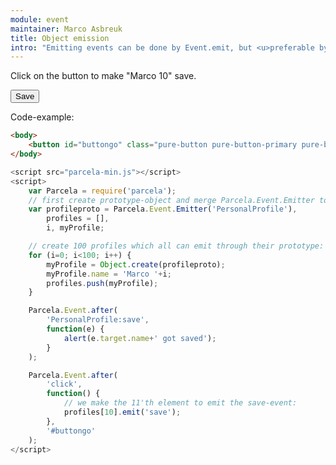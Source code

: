 ```yaml
---
module: event
maintainer: Marco Asbreuk
title: Object emission
intro: "Emitting events can be done by Event.emit, but <u>preferable by .emit on an Class-instance or object</u>. This example demonstrates the latter. You can add this functionality on the object (preferable the prototype), by merging Event.Emitter('emitterName').<br><br>Emitting this way is very high-performant and this is the preferred way to add emit-functionality to a large number of objects."
---
```

Click on the button to make "Marco 10" save.

<button id="buttongo" class="pure-button pure-button-primary pure-button-bordered">Save</button>

Code-example:

```html
<body>
    <button id="buttongo" class="pure-button pure-button-primary pure-button-bordered">Save</button>
</body>
```

```js
<script src="parcela-min.js"></script>
<script>
    var Parcela = require('parcela');
    // first create prototype-object and merge Parcela.Event.Emitter to the prototype:
    var profileproto = Parcela.Event.Emitter('PersonalProfile'),
        profiles = [],
        i, myProfile;

    // create 100 profiles which all can emit through their prototype:
    for (i=0; i<100; i++) {
        myProfile = Object.create(profileproto);
        myProfile.name = 'Marco '+i;
        profiles.push(myProfile);
    }

    Parcela.Event.after(
        'PersonalProfile:save',
        function(e) {
            alert(e.target.name+' got saved');
        }
    );

    Parcela.Event.after(
        'click',
        function() {
            // we make the 11'th element to emit the save-event:
            profiles[10].emit('save');
        },
        '#buttongo'
    );
</script>
```

<script src="../../dist/parcela-min.js"></script>
<script>
    var Parcela = require('parcela');
    // first create prototype-object and merge Parcela.Event.Emitter to the prototype:
    var profileproto = Parcela.Event.Emitter('PersonalProfile'),
        profiles = [],
        i, myProfile;

    // create 100 profiles which all can emit through their prototype:
    for (i=0; i<100; i++) {
        myProfile = Object.create(profileproto);
        myProfile.name = 'Marco '+i;
        profiles.push(myProfile);
    }

    Parcela.Event.after(
        'PersonalProfile:save',
        function(e) {
            alert(e.target.name+' got saved');
        }
    );

    Parcela.Event.after(
        'click',
        function() {
            // we make the 11'th element to emit the save-event:
            profiles[10].emit('save');
        },
        '#buttongo'
    );
</script>